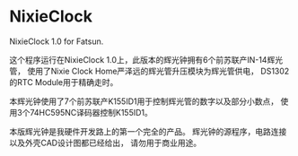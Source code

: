 # NixieClock
 NixieClock 1.0 for Fatsun.
 
 这个程序运行在NixieClock 1.0上，此版本的辉光钟拥有6个前苏联产IN-14辉光管，
 使用了Nixie Clock Home严泽远的辉光管升压模块为辉光管供电，
 DS1302的RTC Module用于精确走时。

 本辉光钟使用了7个前苏联产K155ID1用于控制辉光管的数字以及部分小数点，
 使用3个74HC595NC译码器控制K155ID1。

 本版辉光钟是我硬件开发路上的第一个完全的产品。
 辉光钟的源程序，电路连接以及外壳CAD设计图都已经给出，
 请勿用于商业用途。